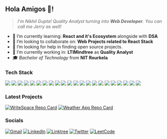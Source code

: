 <!-- ##  Github Stats ⚡

<a href="#">![Top Langs](https://github-readme-stats.vercel.app/api/top-langs/?username=nigupta29&layout=compact&theme=swift&count_private=true&hide_border=true)</a>

<a href="#">![Github stats](https://github-readme-stats.vercel.app/api?username=nigupta29&theme=swift&count_private=true&hide_border=true&line_height=20)</a> -->
<!--
**nigupta29/nigupta29** is a ✨ _special_ ✨ repository because its `README.md` (this file) appears on your GitHub profile.

Here are some ideas to get you started:

- 🤔 I’m looking for help with ...
- 💬 Ask me about ...
- 😄 Pronouns: ...
-->

## Hola Amigos 👋!

> _I'm Nikhil Gupta! Quality Analyst turning into **Web Developer**. You can call me Jerry as well!_

- 🌱 I’m currently learning: **React and it's Ecosystem** alongside with **DSA**
- 👯 I’m looking to collaborate on: **Web Projects related to React Stack**
- 🤔 I’m looking for help in finding open source projects.
- 🔭 I’m currently working in: **LTIMindtree** as **Quality Analyst**
- 🎓 _Bachelor of Technology_ from **NIT Rourkela**

### Tech Stack

<div class="w-2-of-12-large w-4-of-12-mid w-12-of-12-small">
  <img src="https://skillicons.dev/icons?i=java" />
  <img src="https://skillicons.dev/icons?i=py" />
  <img src="https://skillicons.dev/icons?i=html" />
  <img src="https://skillicons.dev/icons?i=css" />
  <img src="https://skillicons.dev/icons?i=javascript" />
  <img src="https://skillicons.dev/icons?i=bootstrap" />
  <img src="https://skillicons.dev/icons?i=tailwind" />
  <img src="https://skillicons.dev/icons?i=react" />
  <img src="https://skillicons.dev/icons?i=redux" />
  <img src="https://skillicons.dev/icons?i=firebase" />
  <img src="https://skillicons.dev/icons?i=supabase" />
  <img src="https://skillicons.dev/icons?i=nodejs" />
  <img src="https://skillicons.dev/icons?i=express" />
  <img src="https://skillicons.dev/icons?i=selenium" />
  <img src="https://skillicons.dev/icons?i=mongodb" />
  <img src="https://skillicons.dev/icons?i=mysql" />
  <img src="https://skillicons.dev/icons?i=figma" />
  <img src="https://skillicons.dev/icons?i=git" />
  <img src="https://skillicons.dev/icons?i=github" />
  <img src="https://skillicons.dev/icons?i=eclipse" />
  <img src="https://skillicons.dev/icons?i=vscode" />
  <img src="https://skillicons.dev/icons?i=postman" />
</div>

### Latest Projects

[![WriteSpace Repo Card](https://github-readme-stats.vercel.app/api/pin/?username=nigupta29&repo=write-space-blog&theme=swift)](https://github.com/nigupta29/write-space-blog)
[![Weather App Repo Card](https://github-readme-stats.vercel.app/api/pin/?username=nigupta29&repo=weather-app&theme=swift)](https://github.com/nigupta29/weather-app)

### Socials

[![Gmail](https://img.shields.io/badge/Gmail-D14836?style=for-the-badge&logo=gmail&logoColor=white)](mailto:nikhil.gupts5667@gmail.com?subject=connect%20with%20Nikhil%20Gupta)
[![LinkedIn](https://img.shields.io/badge/linkedin-%230077B5.svg?style=for-the-badge&logo=linkedin&logoColor=white)](https://in.linkedin.com/in/nigupta29)
[![Linktree](https://img.shields.io/badge/linktree-1de9b6?style=for-the-badge&logo=linktree&logoColor=white)](https://linktr.ee/code_with_jerry)
[![Twitter](https://img.shields.io/badge/Twitter-%231DA1F2.svg?style=for-the-badge&logo=Twitter&logoColor=white)](https://twitter.com/code_with_jerry)
[![LeetCode](https://img.shields.io/badge/LeetCode-000000?style=for-the-badge&logo=LeetCode&logoColor=#d16c06)](https://leetcode.com/nigupta29/)
